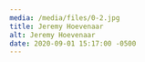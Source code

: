 ```yaml
---
media: /media/files/0-2.jpg
title: Jeremy Hoevenaar
alt: Jeremy Hoevenaar
date: 2020-09-01 15:17:00 -0500
---
```

